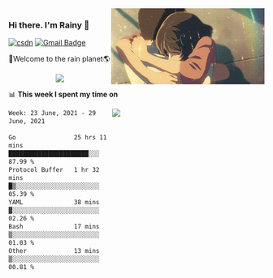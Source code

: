 <img  align='right' height="150" src="https://github.com/LikeRainDay/LikeRainDay/blob/master/pic/img_rain_1.gif?raw=true">



### Hi there. I'm Rainy :lemon:

[![csdn](https://img.shields.io/badge/-csdn-c14438?style=flat-square&logo=c&logoColor=white)](https://blog.csdn.net/qq_15807167)
[![Gmail Badge](https://img.shields.io/badge/-gmail-c14438?style=flat-square&logo=Gmail&logoColor=white&link=mailto:houshuai0816@gmail.com)](mailto:houshuai0816@gmail.com)

🚀Welcome to the rain planet🌎

<center>
<img align='center'  src="https://source.unsplash.com/random/1200x600">
</center>

📊 **This week I spent my time on**

<img align='right'   width="300" src="https://github-readme-stats.vercel.app/api?username=LikeRainDay&show_icons=true&title_color=fff&icon_color=79ff97&text_color=9f9f9f&bg_color=151515">

<!--START_SECTION:waka-->
```text
Week: 23 June, 2021 - 29 June, 2021

Go                25 hrs 11 mins  ██████████████████████░░░   87.99 % 
Protocol Buffer   1 hr 32 mins    █▒░░░░░░░░░░░░░░░░░░░░░░░   05.39 % 
YAML              38 mins         ▓░░░░░░░░░░░░░░░░░░░░░░░░   02.26 % 
Bash              17 mins         ▒░░░░░░░░░░░░░░░░░░░░░░░░   01.03 % 
Other             13 mins         ▒░░░░░░░░░░░░░░░░░░░░░░░░   00.81 % 
```
<!--END_SECTION:waka-->

